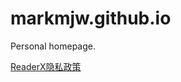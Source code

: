 # markmjw.github.io
Personal homepage.

[ReaderX隐私政策](https://github.com/MarkMjw/reader-repo/blob/main/readerx/privacy.md)
